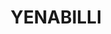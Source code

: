 ---
lastmod: '2025-04-06T06:05:20+00:00'
latitude: -34.1016
layout: suburb
longitude: 151.0852
postcode: '2232'
state: NSW
title: YENABILLI
url: /nsw/yenabilli/
---